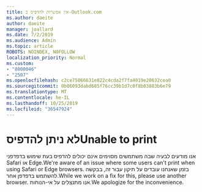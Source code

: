 ```yaml
---
title: אין אפשרות להדפיס ב-Outlook.com
ms.author: daeite
author: daeite
manager: joallard
ms.date: 7/2/2019
ms.audience: Admin
ms.topic: article
ROBOTS: NOINDEX, NOFOLLOW
localization_priority: Normal
ms.custom:
- "8000046"
- "2507"
ms.openlocfilehash: c2ce75066631e822c4cda2f7fa4019e20632cea0
ms.sourcegitcommit: 0b06093dabd685f76cc39b1d7c0f8b03883b6e79
ms.translationtype: MT
ms.contentlocale: he-IL
ms.lasthandoff: 10/25/2019
ms.locfileid: "36547924"
---
```

# <a name="unable-to-print"></a><span data-ttu-id="7fc04-102">לא ניתן להדפיס</span><span class="sxs-lookup"><span data-stu-id="7fc04-102">Unable to print</span></span>

<span data-ttu-id="7fc04-103">אנו מודעים לבעיה שבה משתמשים מסוימים אינם יכולים להדפיס בעת שימוש בדפדפני Safari או Edge.</span><span class="sxs-lookup"><span data-stu-id="7fc04-103">We're aware of an issue where some users can't print when using Safari or Edge browsers.</span></span> <span data-ttu-id="7fc04-104">בזמן שאנחנו עובדים על תיקון עבור זה, בבקשה להשתמש בדפדפן אחר.</span><span class="sxs-lookup"><span data-stu-id="7fc04-104">While we work on a fix for this, please use another browser.</span></span> <span data-ttu-id="7fc04-105">אנו מתנצלים על אי-הנוחות.</span><span class="sxs-lookup"><span data-stu-id="7fc04-105">We apologize for the inconvenience.</span></span>